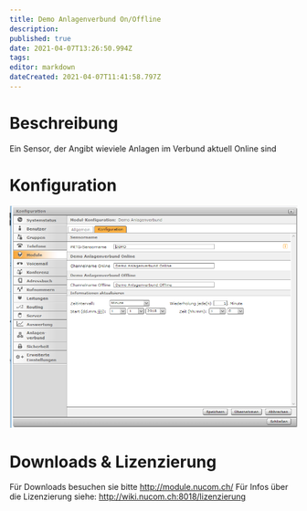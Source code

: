 ```yaml
---
title: Demo Anlagenverbund On/Offline
description: 
published: true
date: 2021-04-07T13:26:50.994Z
tags: 
editor: markdown
dateCreated: 2021-04-07T11:41:58.797Z
---
```


# Beschreibung
Ein Sensor, der Angibt wieviele Anlagen im Verbund aktuell Online sind
# Konfiguration
![Anlageverbund](/uploads/prtg/anlageverbund.png "Anlageverbund")
# Downloads & Lizenzierung
Für Downloads besuchen sie bitte http://module.nucom.ch/
Für Infos über die Lizenzierung siehe: http://wiki.nucom.ch:8018/lizenzierung